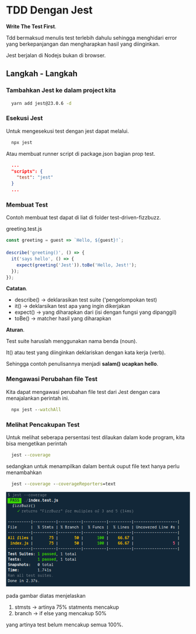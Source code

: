 # TDD Dengan Jest

**Write The Test First**.

Tdd bermaksud menulis test terlebih dahulu sehingga menghidari error yang berkepanjangan dan mengharapkan hasil yang diinginkan.

Jest berjalan di Nodejs bukan di browser.

## Langkah - Langkah

### Tambahkan Jest ke dalam project kita

```cmd
  yarn add jest@23.0.6 -d
```

### Esekusi Jest

Untuk mengesekusi test dengan jest dapat melalui.

```cmd
  npx jest
```

Atau membuat runner script di package.json bagian prop test.

```json
  ...
  "scripts": {
    "test": "jest"
  }
  ...
```

### Membuat Test

Contoh membuat test dapat di liat di folder test-driven-fizzbuzz.

greeting.test.js

```js
const greeting = guest => `Hello, ${guest}!`;

describe('greeting()', () => {
  it('says hello', () => {
    expect(greeting('Jest')).toBe('Hello, Jest!');
  });
});

```

**Catatan**.

- describe() -> deklarasikan test suite ('pengelompokan test)
- it() -> deklarsikan test apa  yang ingin dikerjakan
- expect() -> yang diharapkan dari (isi dengan fungsi yang dipanggil)
- toBe() -> matcher hasil yang diharapkan

**Aturan**.

Test suite haruslah menggunakan nama benda (noun).

It() atau test yang diinginkan deklariskan dengan kata kerja (verb).

Sehingga contoh penulisannya menjadi **salam() ucapkan hello**.

### Mengawasi Perubahan file Test

Kita dapat mengawasi perubahan file test dari Jest dengan cara menajalankan perintah ini.

```cmd
  npx jest --watchAll
```

### Melihat Pencakupan Test

Untuk melihat seberapa persentasi test dilaukan dalam kode program, kita bisa mengetikan perintah

```cmd
  jest --coverage
```

sedangkan untuk menampilkan dalam bentuk ouput file text hanya perlu  menambahkan

```cmd
  jest --coverage ​​--coverageReporters=text​
```

![hasil-test](./pictures/test-coverage.png)

pada gambar diatas menjelaskan

1. stmsts -> artinya 75% statments mencakup
2. branch -> if else yang mencakup 50%

yang artinya test belum mencakup semua 100%.

